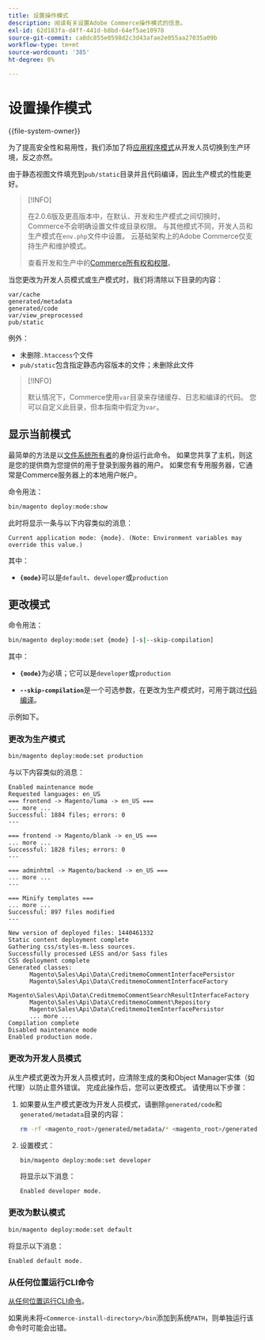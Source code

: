 ```yaml
---
title: 设置操作模式
description: 阅读有关设置Adobe Commerce操作模式的信息。
exl-id: 62d183fa-d4ff-441d-b8bd-64ef5ae10978
source-git-commit: ca8dc855e0598d2c3d43afae2e055aa27035a09b
workflow-type: tm+mt
source-wordcount: '385'
ht-degree: 0%

---
```


# 设置操作模式

{{file-system-owner}}

为了提高安全性和易用性，我们添加了将[应用程序模式](../bootstrap/application-modes.md)从开发人员切换到生产环境，反之亦然。

由于静态视图文件填充到`pub/static`目录并且代码编译，因此生产模式的性能更好。

>[!INFO]
>
>在2.0.6版及更高版本中，在默认、开发和生产模式之间切换时，Commerce不会明确设置文件或目录权限。 与其他模式不同，开发人员和生产模式在`env.php`文件中设置。 云基础架构上的Adobe Commerce仅支持生产和维护模式。
>
>查看开发和生产中的[Commerce所有权和权限](../deployment/file-system-permissions.md)。

当您更改为开发人员模式或生产模式时，我们将清除以下目录的内容：

```
var/cache
generated/metadata
generated/code
var/view_preprocessed
pub/static
```

例外：

- 未删除`.htaccess`个文件
- `pub/static`包含指定静态内容版本的文件；未删除此文件

>[!INFO]
>
>默认情况下，Commerce使用`var`目录来存储缓存、日志和编译的代码。 您可以自定义此目录，但本指南中假定为`var`。

## 显示当前模式

最简单的方法是以[文件系统所有者](../../installation/prerequisites/file-system/overview.md)的身份运行此命令。 如果您共享了主机，则这是您的提供商为您提供的用于登录到服务器的用户。 如果您有专用服务器，它通常是Commerce服务器上的本地用户帐户。

命令用法：

```bash
bin/magento deploy:mode:show
```

此时将显示一条与以下内容类似的消息：

```
Current application mode: {mode}. (Note: Environment variables may override this value.)
```

其中：

- **`{mode}`**&#x200B;可以是`default`、`developer`或`production`

## 更改模式

命令用法：

```bash
bin/magento deploy:mode:set {mode} [-s|--skip-compilation]
```

其中：

- **`{mode}`**&#x200B;为必填；它可以是`developer`或`production`

- **`--skip-compilation`**&#x200B;是一个可选参数，在更改为生产模式时，可用于跳过[代码编译](../cli/code-compiler.md)。

示例如下。

### 更改为生产模式

```bash
bin/magento deploy:mode:set production
```

与以下内容类似的消息：

```
Enabled maintenance mode
Requested languages: en_US
=== frontend -> Magento/luma -> en_US ===
... more ...
Successful: 1884 files; errors: 0
---

=== frontend -> Magento/blank -> en_US ===
... more ...
Successful: 1828 files; errors: 0
---

=== adminhtml -> Magento/backend -> en_US ===
... more ...
---

=== Minify templates ===
... more ...
Successful: 897 files modified
---

New version of deployed files: 1440461332
Static content deployment complete
Gathering css/styles-m.less sources.
Successfully processed LESS and/or Sass files
CSS deployment complete
Generated classes:
      Magento\Sales\Api\Data\CreditmemoCommentInterfacePersistor
      Magento\Sales\Api\Data\CreditmemoCommentInterfaceFactory
      Magento\Sales\Api\Data\CreditmemoCommentSearchResultInterfaceFactory
      Magento\Sales\Api\Data\CreditmemoComment\Repository
      Magento\Sales\Api\Data\CreditmemoItemInterfacePersistor
      ... more ...
Compilation complete
Disabled maintenance mode
Enabled production mode.
```

### 更改为开发人员模式

从生产模式更改为开发人员模式时，应清除生成的类和Object Manager实体（如代理）以防止意外错误。 完成此操作后，您可以更改模式。 请使用以下步骤：

1. 如果要从生产模式更改为开发人员模式，请删除`generated/code`和`generated/metadata`目录的内容：

   ```bash
   rm -rf <magento_root>/generated/metadata/* <magento_root>/generated/code/*
   ```

1. 设置模式：

   ```bash
   bin/magento deploy:mode:set developer
   ```

   将显示以下消息：

   ```
   Enabled developer mode.
   ```

### 更改为默认模式

```bash
bin/magento deploy:mode:set default
```

将显示以下消息：

```
Enabled default mode.
```

### 从任何位置运行CLI命令

[从任何位置运行CLI命令](../cli/config-cli.md#config-install-cli-first)。

如果尚未将`<Commerce-install-directory>/bin`添加到系统`PATH`，则单独运行该命令时可能会出错。
